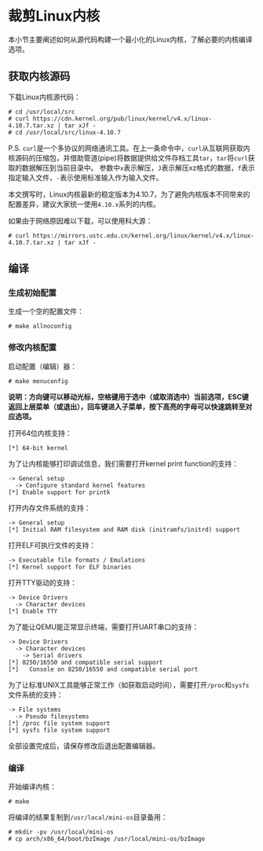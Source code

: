 # 裁剪Linux内核

本小节主要阐述如何从源代码构建一个最小化的Linux内核，了解必要的内核编译选项。

## 获取内核源码

下载Linux内核源代码：

```
# cd /usr/local/src
# curl https://cdn.kernel.org/pub/linux/kernel/v4.x/linux-4.10.7.tar.xz | tar xJf -
# cd /usr/local/src/linux-4.10.7
```

P.S. `curl`是一个多协议的网络通讯工具。在上一条命令中，`curl`从互联网获取内核源码的压缩包，并借助管道(pipe)将数据提供给文件存档工具`tar`，`tar`将`curl`获取的数据解压到当前目录中。 参数中`x`表示解压，`J`表示解压xz格式的数据，`f`表示指定输入文件，`-`表示使用标准输入作为输入文件。

本文撰写时，Linux内核最新的稳定版本为4.10.7，为了避免内核版本不同带来的配置差异，建议大家统一使用`4.10.x`系列的内核。

如果由于网络原因难以下载，可以使用科大源：

```
# curl https://mirrors.ustc.edu.cn/kernel.org/linux/kernel/v4.x/linux-4.10.7.tar.xz | tar xJf -
```

## 编译

### 生成初始配置

生成一个空的配置文件：

```
# make allnoconfig
```

### 修改内核配置

启动配置（编辑）器：

```
# make menuconfig
```

**说明：方向键可以移动光标，空格键用于选中（或取消选中）当前选项，ESC键返回上层菜单（或退出），回车键进入子菜单，按下高亮的字母可以快速跳转至对应选项。**

打开64位内核支持：

```
[*] 64-bit kernel
```

为了让内核能够打印调试信息，我们需要打开kernel print function的支持：

```
-> General setup
  -> Configure standard kernel features
[*] Enable support for printk
```

打开内存文件系统的支持：

```
-> General setup
[*] Initial RAM filesystem and RAM disk (initramfs/initrd) support
```

打开ELF可执行文件的支持：

```
-> Executable file formats / Emulations
[*] Kernel support for ELF binaries
```

打开TTY驱动的支持：

```
-> Device Drivers
  -> Character devices
[*] Enable TTY
```

为了能让QEMU能正常显示终端，需要打开UART串口的支持：

```
-> Device Drivers
  -> Character devices
    -> Serial drivers
[*] 8250/16550 and compatible serial support
[*]   Console on 8250/16550 and compatible serial port
```

为了让标准UNIX工具能够正常工作（如获取启动时间），需要打开`/proc`和`sysfs`文件系统的支持：

```
-> File systems
  -> Pseudo filesystems
[*] /proc file system support
[*] sysfs file system support
```

全部设置完成后，请保存修改后退出配置编辑器。

### 编译

开始编译内核：

```
# make
```

将编译的结果复制到`/usr/local/mini-os`目录备用：

```
# mkdir -pv /usr/local/mini-os
# cp arch/x86_64/boot/bzImage /usr/local/mini-os/bzImage
```
